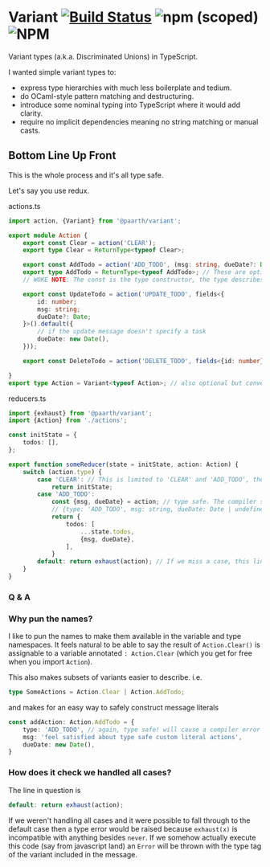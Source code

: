 # Variant [![Build Status](https://travis-ci.com/paarthenon/variant.svg?branch=master)](https://travis-ci.com/paarthenon/variant) ![npm (scoped)](https://img.shields.io/npm/v/@paarth/variant) ![NPM](https://img.shields.io/npm/l/@paarth/variant)
Variant types (a.k.a. Discriminated Unions) in TypeScript.

I wanted simple variant types to:
 * express type hierarchies with much less boilerplate and tedium.
 * do OCaml-style pattern matching and destructuring.
 * introduce some nominal typing into TypeScript where it would add clarity.
 * require no implicit dependencies meaning no string matching or manual casts.

## **B**ottom **L**ine **U**p **F**ront

This is the whole process and it's all type safe.

Let's say you use redux.

actions.ts

```typescript
import action, {Variant} from '@paarth/variant';

export module Action {
    export const Clear = action('CLEAR');
    export type Clear = ReturnType<typeof Clear>; 

    export const AddTodo = action('ADD_TODO', (msg: string, dueDate?: Date) => ({msg, dueDate}));
    export type AddTodo = ReturnType<typeof AddTodo>; // These are optional but convenient. 
    // WOKE NOTE: The const is the type constructor, the type describes the generated object

    export const UpdateTodo = action('UPDATE_TODO', fields<{
        id: number;
        msg: string;
        dueDate?: Date;
    }>().default({
        // if the update message doesn't specify a task
        dueDate: new Date(),
    }));

    export const DeleteTodo = action('DELETE_TODO', fields<{id: number}>({id: -1}))

}
export type Action = Variant<typeof Action>; // also optional but convenient. 
```

reducers.ts

```typescript
import {exhaust} from '@paarth/variant';
import {Action} from './actions';

const initState = {
    todos: [],
};

export function someReducer(state = initState, action: Action) {
    switch (action.type) {
        case 'CLEAR': // This is limited to 'CLEAR' and 'ADD_TODO', the type tags in actions.
            return initState;
        case 'ADD_TODO':
            const {msg, dueDate} = action; // type safe. The compiler sees action as
            // {type: 'ADD_TODO', msg: string, dueDate: Date | undefined}
            return {
                todos: [
                    ...state.todos,
                    {msg, dueDate},
                ],
            }
        default: return exhaust(action); // If we miss a case, this line will error
    }
}
```
### Q & A

### Why pun the names?

I like to pun the names to make them available in the variable and type namespaces. It feels natural to be able to say the result of `Action.Clear()` is assignable to a variable annotated `: Action.Clear` (which you get for free when you import `Action`). 

This also makes subsets of variants easier to describe. i.e. 
```typescript
type SomeActions = Action.Clear | Action.AddTodo;
```
and makes for an easy way to safely construct message literals

```typescript
const addAction: Action.AddTodo = {
    type: 'ADD_TODO', // again, type safe! will cause a compiler error if anything else is used.
    msg: 'feel satisfied about type safe custom literal actions',
    dueDate: new Date(),
}
```

### How does it check we handled all cases?
 
The line in question is 
```typescript
default: return exhaust(action);
```
If we weren't handling all cases and it were possible to fall through to the default case then a type error would be raised because `exhaust(x)` is incompatible with anything besides `never`. If we somehow actually execute this code (say from javascript land) an `Error` will be thrown with the type tag of the variant included in the message.
